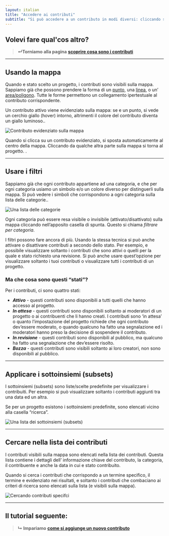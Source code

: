 ```yaml
---
layout: italian
title: "Accedere ai contributi"
subtitle: "Si può accedere a un contributo in modi diversi: cliccando sulla mappa, scegliendo dalla lista, usando l’opzione cerca."
---
```


## Volevi fare qual'cos altro?

> **&#8629;Torniamo alla pagina** [**scoprire cosa sono i contributi**](overview-of-contributions.html)

---

## Usando la mappa

Quando e stato scelto un progetto, i contributi sono visibili sulla mappa.  Sappiamo già che possono prendere la forma di un [punto](overview-of-contributions.html#points), una [linea](overview-of-contributions.html#lines), o un’ [area/poligono](overview-of-contributions.html#areas). Tutte le forme permettono un collegamento ipertestuale al contributo corrispondente.

Un contributo attivo viene evidenziato sulla mappa: se e un punto, si vede un cerchio giallo (hover) intorno, altrimenti il colore del contributo diventa un giallo luminoso..

![Contributo evidenziato sulla mappa](/images/en/it/highlighted-point.png)

Quando si clicca su un contributo evidenziato, si sposta automaticamente al centro della mappa.  Cliccando da qualche altra parte sulla mappa si torna al progetto.  .

---

## Usare i filtri

Sappiamo già che ogni contributo appartiene ad una categoria, e che per ogni categoria usiamo un simbolo e/o un colore diverso per distinguerli sulla mappa.  Si può vedere i simboli che corrispondono a ogni categoria sulla lista delle categorie..

![Una lista delle categorie](/images/en/it/categories-list.png)

Ogni categoria può essere resa visibile o invisibile (attivato/disattivato) sulla mappa cliccando nell’apposito casella di spunta.  Questo si chiama *filtrare per categoria*.

I filtri possono fare ancora di più. Usando la stessa tecnica si può anche attivare o disattivare contributi a secondo dello stato.  Per esempio, e possibile visualizzare soltanto i contributi che sono attivi o quelli per la quale e stato richiesto una revisione.  Si può anche usare quest’opzione per visualizzare soltanto i tuoi contributi o visualizzare tutti i contributi di un progetto.

### Ma che cosa sono questi “stati”?

Per i contributi, ci sono quattro stati:

* ***Attivo*** - questi contributi sono disponibili a tutti quelli che hanno accesso al progetto.
* ***In attesa*** - questi contributi sono disponibili soltanto ai moderatori di un progetto o ai contribuenti che li hanno creati.  I contributi sono ‘in attesa’ o quanto l’impostazione del progetto richiede che ogni contributo dev’essere moderato, o quando qualcuno ha fatto una segnalazione ed i moderatori hanno preso la decisione di sospendere il contributo.
* ***In revisione*** - questi contributi sono disponibili al pubblico, ma qualcuno ha fatto una segnalazione che dev’essere risolto.
* ***Bozza*** - questi contributi sono visibili  soltanto ai loro creatori, non sono disponibili al pubblico.

---

## Applicare i sottoinsiemi (subsets)

I sottoinsiemi (subsets) sono liste/scelte predefinite per visualizzare i contribuiti.  Per esempio si può visualizzare soltanto i contributi aggiunti tra una data ed un altra.

Se per un progetto esistono i sottoinsiemi predefinite, sono elencati vicino alla casella “ricerca”.

![Una lista dei sottoinsiemi (subsets)](/images/en/it/subsets-list.png)

---

## Cercare nella lista dei contributi

I contributi visibili sulla mappa sono elencati nella lista dei contributi.  Questa lista contiene i dettagli dell’ informazione chiave del contributo, la categoria, il contribuente e anche la data in cui e stato contribuito.

Quando si cerca i contributi che corrispondo a un termine specifico, il termine e evidenziato nei risultati, e soltanto i contributi che combaciano ai criteri di ricerca sono elencati sulla lista (e visibili sulla mappa).

![Cercando contributi specifci](/images/en/it/search-for-contributions.png)

---

## Il tutorial seguente:

> **&#8627; Impariamo** [**come si aggiunge un nuovo contributo**](add-new-contribution.html)
